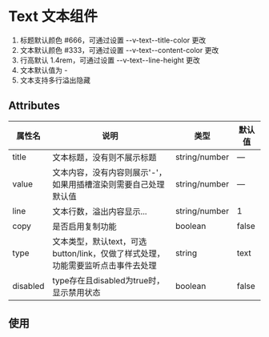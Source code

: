 # Text 文本组件

1. 标题默认颜色 #666，可通过设置 --v-text--title-color 更改
2. 文本默认颜色 #333，可通过设置 --v-text--content-color 更改
3. 行高默认 1.4rem，可通过设置 --v-text--line-height 更改
4. 文本默认值为 -
5. 文本支持多行溢出隐藏

## Attributes

| 属性名   | 说明                                                                             | 类型          | 默认值 |
| -------- | -------------------------------------------------------------------------------- | ------------- | ------ |
| title    | 文本标题，没有则不展示标题                                                       | string/number | —      |
| value    | 文本内容，没有内容则展示'-'，如果用插槽渲染则需要自己处理默认值                  | string/number | —      |
| line     | 文本行数，溢出内容显示...                                                        | string/number | 1      |
| copy     | 是否启用复制功能                                                                 | boolean       | false  |
| type     | 文本类型，默认text，可选 button/link，仅做了样式处理，功能需要监听点击事件去处理 | string        | text   |
| disabled | type存在且disabled为true时，显示禁用状态                                         | boolean       | false  |

## 使用

